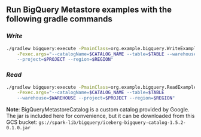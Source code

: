 ## Run BigQuery Metastore examples with the following gradle commands

### _Write_

```bash
./gradlew bigquery:execute -PmainClass=org.example.bigquery.WriteExample \
    -Pexec.args="--catalogName=$CATALOG_NAME --table=$TABLE --warehouse=$WAREHOUSE
    --project=$PROJECT --region=$REGION"
```
### _Read_
```bash
./gradlew bigquery:execute -PmainClass=org.example.bigquery.ReadExample \
    -Pexec.args="--catalogName=$CATALOG_NAME --table=$TABLE 
    --warehouse=$WAREHOUSE --project=$PROJECT --region=$REGION"
```
**Note**: BigQueryMetastoreCatalog is a custom catalog provided by Google. The jar is included here for convenience,
but it can be downloaded from this GCS bucket: `gs://spark-lib/bigquery/iceberg-bigquery-catalog-1.5.2-0.1.0.jar`
